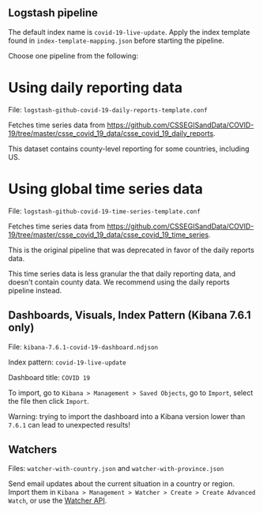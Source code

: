 ## Logstash pipeline 

The default index name is `covid-19-live-update`. Apply the index template found in `index-template-mapping.json` before starting the pipeline.

Choose one pipeline from the following:

# Using daily reporting data

File: `logstash-github-covid-19-daily-reports-template.conf`

Fetches time series data from https://github.com/CSSEGISandData/COVID-19/tree/master/csse_covid_19_data/csse_covid_19_daily_reports.

This dataset contains county-level reporting for some countries, including US.

# Using global time series data

File: `logstash-github-covid-19-time-series-template.conf`

Fetches time series data from https://github.com/CSSEGISandData/COVID-19/tree/master/csse_covid_19_data/csse_covid_19_time_series.

This is the original pipeline that was deprecated in favor of the daily reports data.

This time series data is less granular the that daily reporting data, and doesn't contain county data. We recommend using the daily reports pipeline instead.

## Dashboards, Visuals, Index Pattern (Kibana 7.6.1 only)

File: `kibana-7.6.1-covid-19-dashboard.ndjson`

Index pattern: `covid-19-live-update`

Dashboard title: `COVID 19`

To import, go to `Kibana > Management > Saved Objects`, go to `Import`, select the file then click `Import`.

Warning: trying to import the dashboard into a Kibana version lower than `7.6.1` can lead to unexpected results!

## Watchers

Files: `watcher-with-country.json` and `watcher-with-province.json`

Send email updates about the current situation in a country or region. Import them in `Kibana > Management > Watcher > Create > Create Advanced Watch`, or use the [Watcher API](https://www.elastic.co/guide/en/elasticsearch/reference/current/watcher-api-put-watch.html).
